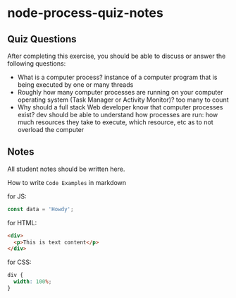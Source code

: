 # node-process-quiz-notes

## Quiz Questions

After completing this exercise, you should be able to discuss or answer the following questions:

- What is a computer process?
  instance of a computer program that is being executed by one or many threads
- Roughly how many computer processes are running on your computer operating system (Task Manager or Activity Monitor)?
  too many to count
- Why should a full stack Web developer know that computer processes exist?
  dev should be able to understand how processes are run: how much resources they take to execute, which resource, etc as to not overload the computer

## Notes

All student notes should be written here.

How to write `Code Examples` in markdown

for JS:

```javascript
const data = 'Howdy';
```

for HTML:

```html
<div>
  <p>This is text content</p>
</div>
```

for CSS:

```css
div {
  width: 100%;
}
```
